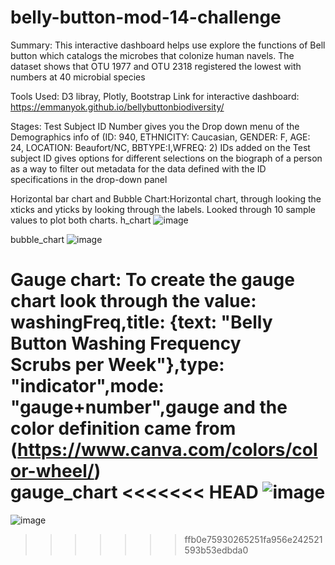 # belly-button-mod-14-challenge

Summary:
This interactive dashboard helps use explore the functions of Bell button which catalogs the microbes that colonize human navels. The dataset shows that OTU 1977 and OTU 2318 registered the lowest with numbers at 40 microbial species 


Tools Used: D3 libray, Plotly, Bootstrap
Link for interactive dashboard: https://emmanyok.github.io/bellybuttonbiodiversity/

Stages:
Test Subject ID Number gives you the Drop down menu of the Demographics info of (ID: 940, ETHNICITY: Caucasian, GENDER: F, AGE: 24, LOCATION: Beaufort/NC, BBTYPE:I,WFREQ: 2) IDs added on the Test subject ID gives options for different selections on the biograph of a person as a way to filter out metadata for the data defined with the ID specifications in the drop-down panel

Horizontal bar chart and Bubble Chart:Horizontal chart, through looking the xticks and yticks by looking through the labels. Looked through 10 sample values to plot both charts.
h_chart
![image](https://user-images.githubusercontent.com/105941870/191629479-c7e8ead2-7316-4966-a169-40eaa88f2ce8.png)

bubble_chart
![image](https://user-images.githubusercontent.com/105941870/191629402-30f7f1e0-4e8b-4cec-b00d-46edb19aba7c.png)

Gauge chart: To create the gauge chart look through the value: washingFreq,title: {text: "Belly Button Washing Frequency<br>Scrubs per Week"},type: "indicator",mode: "gauge+number",gauge and the color definition came from (https://www.canva.com/colors/color-wheel/)  
gauge_chart
<<<<<<< HEAD
![image](https://user-images.githubusercontent.com/105941870/191630169-602f8149-64ae-4fb9-a7aa-f6e111bd45d3.png)
=======
![image](https://user-images.githubusercontent.com/105941870/191630169-602f8149-64ae-4fb9-a7aa-f6e111bd45d3.png)
>>>>>>> ffb0e75930265251fa956e242521593b53edbda0
